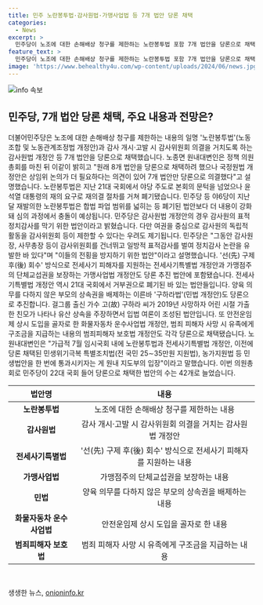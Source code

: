 ```yaml
---
title: 민주 노란봉투법·감사원법·가맹사업법 등 7개 법안 당론 채택
categories:
  - News
excerpt: >
  민주당이 노조에 대한 손해배상 청구를 제한하는 노란봉투법 포함 7개 법안을 당론으로 채택했다. 노종면 원내대변인은 국정원법 개정안을 제외한 7개 법안의 당론 채택을 설명했으며, 민주당은 이들 법안으로 감사원의 독립적 활동을 강화하며, 전세사기피해, 가맹점주의 등 다양한 분야에서 제한적인 법안을 강화하고자 한다고 전했다. 수락산출입구역에서부터, 토론 포인트와 강조대상이 있는 가맹할당자의 단체교섭법 개정안 등을 더 확대하고자 민주당 의원들이 모의했다.
feature_text: >
  민주당이 노조에 대한 손해배상 청구를 제한하는 노란봉투법 포함 7개 법안을 당론으로 채택했다. 노종면 원내대변인은 국정원법 개정안을 제외한 7개 법안의 당론 채택을 설명했으며, 민주당은 이들 법안으로 감사원의 독립적 활동을 강화하며, 전세사기피해, 가맹점주의 등 다양한 분야에서 제한적인 법안을 강화하고자 한다고 전했다. 수락산출입구역에서부터, 토론 포인트와 강조대상이 있는 가맹할당자의 단체교섭법 개정안 등을 더 확대하고자 민주당 의원들이 모의했다.
image: 'https://www.behealthy4u.com/wp-content/uploads/2024/06/news.jpg'
---
```


<p><img src="https://www.behealthy4u.com/wp-content/uploads/2024/06/news.jpg" alt="info 속보" /></p>

<h2 data-ke-size="size26">민주당, 7개 법안 당론 채택, 주요 내용과 전망은?</h2>

<p data-ke-size="size16">더불어민주당은 노조에 대한 손해배상 청구를 제한하는 내용의 일명 '노란봉투법'(노동조합 및 노동관계조정법 개정안)과 감사 개시·고발 시 감사위원회 의결을 거치도록 하는 감사원법 개정안 등 7개 법안을 당론으로 채택했습니다. 노종면 원내대변인은 정책 의원총회를 마친 뒤 이같이 밝히고 "원래 8개 법안을 당론으로 채택하려 했으나 국정원법 개정안은 상임위 논의가 더 필요하다는 의견이 있어 7개 법안만 당론으로 의결했다"고 설명했습니다. 노란봉투법은 지난 21대 국회에서 야당 주도로 본회의 문턱을 넘었으나 윤석열 대통령의 재의 요구로 재의결 절차를 거쳐 폐기됐습니다. 민주당 등 야6당이 지난달 재발의한 노란봉투법은 합법 파업 범위를 넓히는 등 폐기된 법안보다 더 내용이 강화돼 심의 과정에서 충돌이 예상됩니다. 민주당은 감사원법 개정안의 경우 감사원의 표적 정치감사를 막기 위한 법안이라고 밝혔습니다. 다만 여권을 중심으로 감사원의 독립적 활동을 감사위원회 등이 제한할 수 있다는 우려도 제기됩니다. 민주당은 "그동안 감사원장, 사무총장 등이 감사위원회를 건너뛰고 일방적 표적감사를 벌여 정치감사 논란을 유발한 바 있다"며 "이들의 전횡을 방지하기 위한 법안"이라고 설명했습니다. '선(先) 구제 후(後) 회수' 방식으로 전세사기 피해자를 지원하는 전세사기특별법 개정안과 가맹점주의 단체교섭권을 보장하는 가맹사업법 개정안도 당론 추진 법안에 포함됐습니다. 전세사기특별법 개정안 역시 21대 국회에서 거부권으로 폐기된 바 있는 법안들입니다. 양육 의무를 다하지 않은 부모의 상속권을 배제하는 이른바 '구하라법'(민법 개정안)도 당론으로 추진합니다. 걸그룹 출신 가수 고(故) 구하라 씨가 2019년 사망하자 어린 시절 가출한 친모가 나타나 유산 상속을 주장하면서 입법 여론이 조성된 법안입니다. 또 안전운임제 상시 도입을 골자로 한 화물자동차 운수사업법 개정안, 범죄 피해자 사망 시 유족에게 구조금을 지급하는 내용의 범죄피해자 보호법 개정안도 각각 당론으로 채택됐습니다. 노 원내대변인은 "가급적 7월 임시국회 내에 노란봉투법과 전세사기특별법 개정안, 이전에 당론 채택된 민생위기극복 특별조치법(전 국민 25∼35만원 지원법), 농가지원법 등 민생법안을 한 번에 통과시키자는 게 원내 지도부의 입장"이라고 말했습니다. 이번 의원총회로 민주당이 22대 국회 들어 당론으로 채택한 법안의 수는 42개로 늘었습니다.</p>

<table>
<thead>
<tr>
<th style="text-align: center;">법안명</th>
<th style="text-align: center;">내용</th>
</tr>
</thead>
<tbody>
<tr>
<td style="text-align: center; height: 17px;"><b>노란봉투법</b></td>
<td style="text-align: center; height: 17px;">노조에 대한 손해배상 청구를 제한하는 내용</td>
</tr>
<tr>
<td style="text-align: center; height: 17px;"><b>감사원법</b></td>
<td style="text-align: center; height: 17px;">감사 개시·고발 시 감사위원회 의결을 거치는 감사원법 개정안</td>
</tr>
<tr>
<td style="text-align: center; height: 17px;"><b>전세사기특별법</b></td>
<td style="text-align: center; height: 17px;">'선(先) 구제 후(後) 회수' 방식으로 전세사기 피해자를 지원하는 내용</td>
</tr>
<tr>
<td style="text-align: center; height: 17px;"><b>가맹사업법</b></td>
<td style="text-align: center; height: 17px;">가맹점주의 단체교섭권을 보장하는 내용</td>
</tr>
<tr>
<td style="text-align: center; height: 17px;"><b>민법</b></td>
<td style="text-align: center; height: 17px;">양육 의무를 다하지 않은 부모의 상속권을 배제하는 내용</td>
</tr>
<tr>
<td style="text-align: center; height: 17px;"><b>화물자동차 운수사업법</b></td>
<td style="text-align: center; height: 17px;">안전운임제 상시 도입을 골자로 한 내용</td>
</tr>
<tr>
<td style="text-align: center; height: 17px;"><b>범죄피해자 보호법</b></td>
<td style="text-align: center; height: 17px;">범죄 피해자 사망 시 유족에게 구조금을 지급하는 내용</td>
</tr>
</tbody>
</table>

<p data-ke-size="size16">&nbsp;</p>
생생한 뉴스, <a href="https://onioninfo.kr" rel="dofollow">onioninfo.kr</a>


